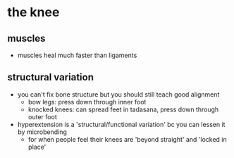 # the knee

## muscles
* muscles heal much faster than ligaments

## structural variation
* you can't fix bone structure but you should still teach good alignment
  * bow legs: press down through inner foot
  * knocked knees: can spread feet in tadasana, press down through outer foot
* hyperextension is a 'structural/functional variation' bc you can lessen it by microbending
  * for when people feel their knees are 'beyond straight' and 'locked in place'

